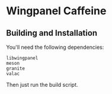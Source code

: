 # Wingpanel Caffeine

<!-- Screenshot here -->

## Building and Installation

You'll need the following dependencies:

```
libwingpanel
meson
granite
valac
```

Then just run the build script.
